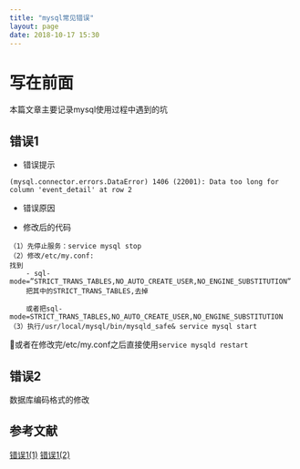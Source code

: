 ```yaml
---
title: "mysql常见错误"
layout: page
date: 2018-10-17 15:30
---
```


# 写在前面
本篇文章主要记录mysql使用过程中遇到的坑

## 错误1
- 错误提示
```
(mysql.connector.errors.DataError) 1406 (22001): Data too long for column 'event_detail' at row 2
```
- 错误原因

- 修改后的代码
```
（1）先停止服务：service mysql stop
（2）修改/etc/my.conf:
找到
    - sql-mode=”STRICT_TRANS_TABLES,NO_AUTO_CREATE_USER,NO_ENGINE_SUBSTITUTION”
    把其中的STRICT_TRANS_TABLES,去掉

    或者把sql-mode=STRICT_TRANS_TABLES,NO_AUTO_CREATE_USER,NO_ENGINE_SUBSTITUTION
（3）执行/usr/local/mysql/bin/mysqld_safe& service mysql start
```
或者在修改完/etc/my.conf之后直接使用```service mysqld restart```

## 错误2
数据库编码格式的修改


## 参考文献
[错误1(1)](https://blog.csdn.net/weixin_37887248/article/details/80612021)
[错误1(2)](https://blog.csdn.net/dehu_zhou/article/details/52818484)
